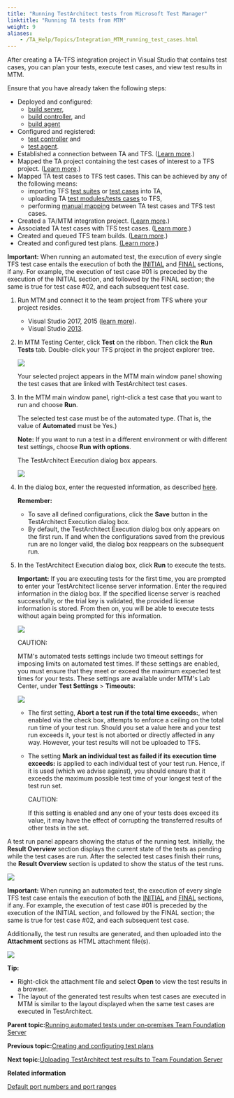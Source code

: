 ```yaml
--- 
title: "Running TestArchitect tests from Microsoft Test Manager"
linktitle: "Running TA tests from MTM"
weight: 9
aliases: 
    - /TA_Help/Topics/Integration_MTM_running_test_cases.html
---
```


After creating a TA-TFS integration project in Visual Studio that contains test cases, you can plan your tests, execute test cases, and view test results in MTM.

Ensure that you have already taken the following steps:

-   Deployed and configured:
    -   [build server](/TA_Help/Topics/ug_MTM_config_build_server.html),
    -   [build controller](/TA_Help/Topics/ug_MTM_config_build_controller.html), and
    -   [build agent](/TA_Help/Topics/ug_MTM_build_agent.html)
-   Configured and registered:
    -   [test controller](/TA_Help/Topics/Integrate_MTM_Config_TestController.html) and
    -   [test agent](/TA_Help/Topics/Integrate_MTM_Config_TestAgent.html).
-   Established a connection between TA and TFS. \([Learn more](/TA_Help/Topics/Integration_MTM_connecting_TFS_COPY.html).\)
-   Mapped the TA project containing the test cases of interest to a TFS project. \([Learn more](/TA_Help/Topics/Integration_MTM_map_proj_COPY.html).\)
-   Mapped TA test cases to TFS test cases. This can be achieved by any of the following means:
    -   importing TFS [test suites](/TA_Help/Topics/ug_MTM_import_TS.html) or [test cases](/TA_Help/Topics/ug_MTM_import_TC.html) into TA,
    -   uploading TA [test modules/tests cases](/TA_Help/Topics/ug_upload_TAtest_MTM.html) to TFS,
    -   performing [manual mapping](/TA_Help/Topics/Integration_MTM_mapping_TA_MTM_IDs.html) between TA test cases and TFS test cases.
-   Created a TA/MTM integration project. \([Learn more](/TA_Help/Topics/Integration_MTM_creating_vs_project.html).\)
-   Associated TA test cases with TFS test cases. \([Learn more](/TA_Help/Topics/ug_MTM_associate.html).\)
-   Created and queued TFS team builds. \([Learn more](/TA_Help/Topics/ug_MTM_test_execution_creating_team_builds.html).\)
-   Created and configured test plans. [\(Learn more](/TA_Help/Topics/ug_MTM_test_execution_configuring_test_plans.html).\)

**Important:** When running an automated test, the execution of every single TFS test case entails the execution of both the [INITIAL](/TA_Automation/Topics/bia_initial.html) and [FINAL](/TA_Automation/Topics/bia_final.html) sections, if any. For example, the execution of test case \#01 is preceded by the execution of the INITIAL section, and followed by the FINAL section; the same is true for test case \#02, and each subsequent test case.

1.  Run MTM and connect it to the team project from TFS where your project resides.

    -   Visual Studio 2017, 2015 \([learn more](https://docs.microsoft.com/id-id/vsts/manual-test/mtm/connect-microsoft-test-manager-to-your-team-project-and-test-plan?view=vsts)\).
    -   Visual Studio [2013](https://msdn.microsoft.com/en-us/library/dd380739(v=vs.120).aspx).
2.  In MTM Testing Center, click **Test** on the ribbon. Then click the **Run Tests** tab. Double-click your TFS project in the project explorer tree.

    ![](/images//Images/MTM_select_project.png)

    Your selected project appears in the MTM main window panel showing the test cases that are linked with TestArchitect test cases.

3.  In the MTM main window panel, right-click a test case that you want to run and choose **Run**.

    The selected test case must be of the automated type. \(That is, the value of **Automated** must be Yes.\)

    **Note:** If you want to run a test in a different environment or with different test settings, choose **Run with options**.

    The TestArchitect Execution dialog box appears.

    ![](/images//Images/TA_Execution_dlg_TFS.png)

4.  In the dialog box, enter the requested information, as described [here](/TA_Help/Topics/ug_TestArchitect_execution_dialog.html).

    **Remember:**

    -   To save all defined configurations, click the **Save** button in the TestArchitect Execution dialog box.
    -   By default, the TestArchitect Execution dialog box only appears on the first run. If and when the configurations saved from the previous run are no longer valid, the dialog box reappears on the subsequent run.
5.  In the TestArchitect Execution dialog box, click **Run** to execute the tests.

    **Important:** If you are executing tests for the first time, you are prompted to enter your TestArchitect license server information. Enter the required information in the dialog box. If the specified license server is reached successfully, or the trial key is validated, the provided license information is stored. From then on, you will be able to execute tests without again being prompted for this information.

    ![](/images//Images/Licensing_run_external_tools.png)

    CAUTION:

    MTM's automated tests settings include two timeout settings for imposing limits on automated test times. If these settings are enabled, you must ensure that they meet or exceed the maximum expected test times for your tests. These settings are available under MTM's Lab Center, under **Test Settings** \> **Timeouts**:

    ![](/images//Images/MTM_lab_center.timeouts.png)

    -   The first setting, **Abort a test run if the total time exceeds:**, when enabled via the check box, attempts to enforce a ceiling on the total run time of your test run. Should you set a value here and your test run exceeds it, your test is not aborted or directly affected in any way. However, your test results will not be uploaded to TFS.
    -   The setting **Mark an individual test as failed if its execution time exceeds:** is applied to each individual test of your test run. Hence, if it is used \(which we advise against\), you should ensure that it exceeds the maximum possible test time of your longest test of the test run set.

        CAUTION:

        If this setting is enabled and any one of your tests does exceed its value, it may have the effect of corrupting the transferred results of other tests in the set.


A test run panel appears showing the status of the running test. Initially, the **Result Overview** section displays the current state of the tests as pending while the test cases are run. After the selected test cases finish their runs, the **Result Overview** section is updated to show the status of the test runs.

![](/images//Images/MTM_results.png)

**Important:** When running an automated test, the execution of every single TFS test case entails the execution of both the [INITIAL](/TA_Automation/Topics/bia_initial.html) and [FINAL](/TA_Automation/Topics/bia_final.html) sections, if any. For example, the execution of test case \#01 is preceded by the execution of the INITIAL section, and followed by the FINAL section; the same is true for test case \#02, and each subsequent test case.

Additionally, the test run results are generated, and then uploaded into the **Attachment** sections as HTML attachment file\(s\).

![](/images//Images/MTM_Attachement.png)

**Tip:**

-   Right-click the attachment file and select **Open** to view the test results in a browser.
-   The layout of the generated test results when test cases are executed in MTM is similar to the layout displayed when the same test cases are executed in TestArchitect.

**Parent topic:**[Running automated tests under on-premises Team Foundation Server](/TA_Help/Topics/ug_MTM_test_execution.html)

**Previous topic:**[Creating and configuring test plans](/TA_Help/Topics/ug_MTM_test_execution_configuring_test_plans.html)

**Next topic:**[Uploading TestArchitect test results to Team Foundation Server](/TA_Help/Topics/ug_MTM_upload_result.html)

**Related information**  


[Default port numbers and port ranges](/TA_Administration/Topics/adm_port_number_port_ranges.html)


